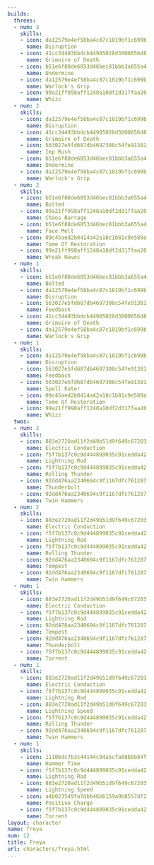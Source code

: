 ```yaml
---
builds:
  threes:
  - num: 3
    skills:
    - icon: da12579e4ef58ba4c87c1819bf1c699b
      name: Disruption
    - icon: 41cc34493bbdcb44985028d3000656d8
      name: Grimoire of Death
    - icon: b51e6f88de6853d46bec81bbb3a655a4
      name: Undermine
    - icon: da12579e4ef58ba4c87c1819bf1c699b
      name: Warlock's Grip
    - icon: 99a21ff998aff1248a10df2d317faa20
      name: Whizz
  - num: 2
    skills:
    - icon: da12579e4ef58ba4c87c1819bf1c699b
      name: Disruption
    - icon: 41cc34493bbdcb44985028d3000656d8
      name: Grimoire of Death
    - icon: 563027e5fd687db4697308c54fe91381
      name: Imp Rush
    - icon: b51e6f88de6853d46bec81bbb3a655a4
      name: Undermine
    - icon: da12579e4ef58ba4c87c1819bf1c699b
      name: Warlock's Grip
  - num: 2
    skills:
    - icon: b51e6f88de6853d46bec81bbb3a655a4
      name: Bolted
    - icon: 99a21ff998aff1248a10df2d317faa20
      name: Chaos Barrage
    - icon: b51e6f88de6853d46bec81bbb3a655a4
      name: Face Melt
    - icon: 09c45aed2b0414a42a18c1b81c9e589a
      name: Tome Of Restoration
    - icon: 99a21ff998aff1248a10df2d317faa20
      name: Wreak Havoc
  - num: 1
    skills:
    - icon: b51e6f88de6853d46bec81bbb3a655a4
      name: Bolted
    - icon: da12579e4ef58ba4c87c1819bf1c699b
      name: Disruption
    - icon: 563027e5fd687db4697308c54fe91381
      name: Feedback
    - icon: 41cc34493bbdcb44985028d3000656d8
      name: Grimoire of Death
    - icon: da12579e4ef58ba4c87c1819bf1c699b
      name: Warlock's Grip
  - num: 1
    skills:
    - icon: da12579e4ef58ba4c87c1819bf1c699b
      name: Disruption
    - icon: 563027e5fd687db4697308c54fe91381
      name: Feedback
    - icon: 563027e5fd687db4697308c54fe91381
      name: Spell Eater
    - icon: 09c45aed2b0414a42a18c1b81c9e589a
      name: Tome Of Restoration
    - icon: 99a21ff998aff1248a10df2d317faa20
      name: Whizz
  twos:
  - num: 2
    skills:
    - icon: 883e2720ad11f2d49b51d9f649c67203
      name: Electric Conduction
    - icon: f5f7b137c0c9d444899035c91cedda42
      name: Lightning Rod
    - icon: f5f7b137c0c9d444899035c91cedda42
      name: Rolling Thunder
    - icon: 92dd476aa2340694c9f1167dfc761287
      name: Thunderbolt
    - icon: 92dd476aa2340694c9f1167dfc761287
      name: Twin Hammers
  - num: 2
    skills:
    - icon: 883e2720ad11f2d49b51d9f649c67203
      name: Electric Conduction
    - icon: f5f7b137c0c9d444899035c91cedda42
      name: Lightning Rod
    - icon: f5f7b137c0c9d444899035c91cedda42
      name: Rolling Thunder
    - icon: 92dd476aa2340694c9f1167dfc761287
      name: Tempest
    - icon: 92dd476aa2340694c9f1167dfc761287
      name: Twin Hammers
  - num: 1
    skills:
    - icon: 883e2720ad11f2d49b51d9f649c67203
      name: Electric Conduction
    - icon: f5f7b137c0c9d444899035c91cedda42
      name: Lightning Rod
    - icon: 92dd476aa2340694c9f1167dfc761287
      name: Tempest
    - icon: 92dd476aa2340694c9f1167dfc761287
      name: Thunderbolt
    - icon: f5f7b137c0c9d444899035c91cedda42
      name: Torrent
  - num: 1
    skills:
    - icon: 883e2720ad11f2d49b51d9f649c67203
      name: Electric Conduction
    - icon: f5f7b137c0c9d444899035c91cedda42
      name: Lightning Rod
    - icon: 883e2720ad11f2d49b51d9f649c67203
      name: Lightning Speed
    - icon: f5f7b137c0c9d444899035c91cedda42
      name: Rolling Thunder
    - icon: 92dd476aa2340694c9f1167dfc761287
      name: Twin Hammers
  - num: 1
    skills:
    - icon: 11106dc7b3c44144c94a5cfa08bbb84f
      name: Hammer Time
    - icon: f5f7b137c0c9d444899035c91cedda42
      name: Lightning Rod
    - icon: 883e2720ad11f2d49b51d9f649c67203
      name: Lightning Speed
    - icon: a4b023549fa7dbb46bb159a9b8557df2
      name: Positive Charge
    - icon: f5f7b137c0c9d444899035c91cedda42
      name: Torrent
layout: character
name: freya
num: 12
title: Freya
url: characters/freya.html
...
```

